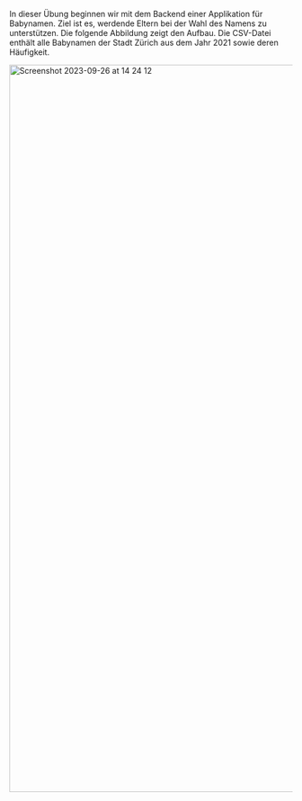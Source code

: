 In dieser Übung beginnen wir mit dem Backend einer Applikation für Babynamen. Ziel ist es,
werdende Eltern bei der Wahl des Namens zu unterstützen. Die folgende Abbildung zeigt den
Aufbau. Die CSV-Datei enthält alle Babynamen der Stadt Zürich aus dem Jahr 2021 sowie deren
Häufigkeit.

<img width="1293" alt="Screenshot 2023-09-26 at 14 24 12" src="https://github.com/johnsonmatt51/babynames/assets/30803957/7a2b4e9c-f2f3-466b-9047-e929185c04b1">
